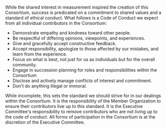 While the shared interest in measurement inspired the creation of this Consortium, success is predicated on a commitment to shared values and a standard of ethical conduct. What follows is a Code of Conduct we expect from all individual contributors in the Consortium:

- Demonstrate empathy and kindness toward other people.
- Be respectful of differing opinions, viewpoints, and experiences.
- Give and gracefully accept constructive feedback.
- Accept responsibility, apologize to those affected by our mistakes, and learn from the experience.
- Focus on what is best, not just for us as individuals but for the overall community.
- Engage in succession planning for roles and responsibilities within the Consortium
- Disclose and actively manage conflicts of interest and commitment.
- Don't do anything illegal or immoral.
  
While incomplete, this sets the standard we should strive for in our dealings within the Consortium. It is the responsibility of the Member Organization to ensure their contributors live up to this standard. It is the Executive Committee's responsibility to remove contributors who are not living up to the code of conduct.  All forms of participation in the Consortium is at the discretion of the Executive Committee.
